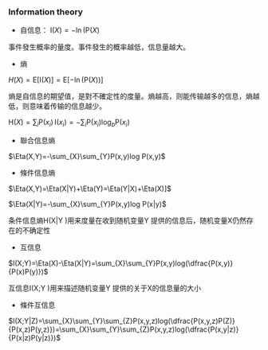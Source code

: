 ### Information theory

- 自信息： $\mathrm{I}(X) = -\ln(\mathrm{P}(X)$

事件發生概率的量度。事件發生的概率越低，信息量越大。

- 熵

 $H(X) = \mathrm{E}[\mathrm{I}(X)] = \mathrm{E}[-\ln(\mathrm{P}(X))]$

熵是自信息的期望值，是對不確定性的度量。熵越高，则能传输越多的信息，熵越低，则意味着传输的信息越少。

$\mathrm{H} (X)=\sum _{{i}}{{\mathrm  {P}}(x_{i})\,{\mathrm  {I}}(x_{i})}=-\sum _{{i}}{{\mathrm  {P}}(x_{i})\log _{b}{\mathrm  {P}}(x_{i})}$

- 聯合信息熵

$\Eta(X,Y)=-\sum_{X}\sum_{Y}P(x,y)log P(x,y)$

- 條件信息熵

$\Eta(X,Y)=\Eta(X|Y)+\Eta(Y)=\Eta(Y|X)+\Eta(X)]$

$\Eta(X|Y)=-\sum_{X}\sum_{Y}P(x,y)log P(x|y)$

条件信息熵H(X|Y )用来度量在收到随机变量Y 提供的信息后，随机变量X仍然存在的不确定性

- 互信息

$I(X;Y)=\Eta(X)-\Eta(X|Y)=\sum_{X}\sum_{Y}P(x,y)log(\dfrac{P(x,y)}{P(x)P(y)})$

互信息I(X;Y )用来描述随机变量Y 提供的关于X的信息量的大小

- 條件互信息

$I(X;Y|Z)=\sum_{X}\sum_{Y}\sum_{Z}P(x,y,z)log(\dfrac{P(x,y,z)P(Z)}{P(x,z)P(y,z)})=\sum_{X}\sum_{Y}\sum_{Z}P(x,y,z)log(\dfrac{P(x,y|z)}{P(x|z)P(y|z)})$

